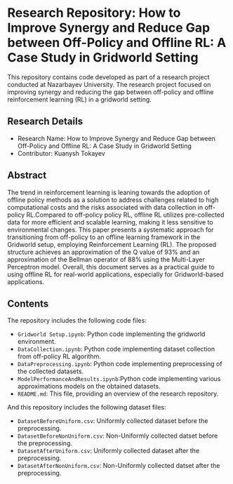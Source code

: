 # Research Repository: How to Improve Synergy and Reduce Gap between Off-Policy and Offline RL: A Case Study in Gridworld Setting

This repository contains code developed as part of a research project conducted at Nazarbayev University. The research project focused on improving synergy and reducing the gap between off-policy and offline reinforcement learning (RL) in a gridworld setting.

## Research Details

- Research Name: How to Improve Synergy and Reduce Gap between Off-Policy and Offline RL: A Case Study in Gridworld Setting
- Contributor: Kuanysh Tokayev

## Abstract

The trend in reinforcement learning is leaning towards the adoption of offline policy methods as a solution to address challenges related to high computational costs and the risks associated with data collection in off-policy RL.Compared to off-policy policy RL, offline RL utilizes pre-collected data for more efficient and scalable learning, making it less sensitive to environmental changes. This paper presents a systematic approach for transitioning from off-policy to an offline learning framework in the Gridworld setup, employing Reinforcement Learning (RL). The proposed structure achieves an approximation of the Q value of 93\% and an approximation of the Bellman operator of 88\% using the Multi-Layer Perceptron model. Overall, this document serves as a practical guide to using offline RL for real-world applications, especially for Gridworld-based applications.

## Contents

The repository includes the following code files:

- `Gridworld Setup.ipynb`: Python code implementing the gridworld environment.
- `DataCollection.ipynb`: Python code implementing dataset collection from off-policy RL algorithm.
- `DataPreprocessing.ipynb`: Python code implementing preprocessing of the collected datasets.
- `ModelPerformanceAndResults.ipynb`:Python code implementing various approximations models on the obtained datasets.
- `README.md`: This file, providing an overview of the research repository.

And this repository includes the following dataset files:

- `DatasetBeforeUniform.csv`: Uniformly collected dataset before the preprocessing.
- `DatasetBeforeNonUniform.csv`: Non-Uniformly collected datset before the preprocessing.
- `DatasetAfterUniform.csv`: Uniformly collected dataset after the preprocessing.
- `DatasetAfterNonUniform.csv`: Non-Uniformly collected datset after the preprocessing.
